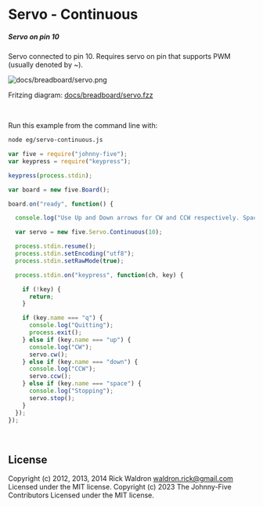 <!--remove-start-->

# Servo - Continuous

<!--remove-end-->






##### Servo on pin 10


Servo connected to pin 10. Requires servo on pin that supports PWM (usually denoted by ~).


![docs/breadboard/servo.png](breadboard/servo.png)<br>

Fritzing diagram: [docs/breadboard/servo.fzz](breadboard/servo.fzz)

&nbsp;




Run this example from the command line with:
```bash
node eg/servo-continuous.js
```


```javascript
var five = require("johnny-five");
var keypress = require("keypress");

keypress(process.stdin);

var board = new five.Board();

board.on("ready", function() {

  console.log("Use Up and Down arrows for CW and CCW respectively. Space to stop.");

  var servo = new five.Servo.Continuous(10);

  process.stdin.resume();
  process.stdin.setEncoding("utf8");
  process.stdin.setRawMode(true);

  process.stdin.on("keypress", function(ch, key) {

    if (!key) {
      return;
    }

    if (key.name === "q") {
      console.log("Quitting");
      process.exit();
    } else if (key.name === "up") {
      console.log("CW");
      servo.cw();
    } else if (key.name === "down") {
      console.log("CCW");
      servo.ccw();
    } else if (key.name === "space") {
      console.log("Stopping");
      servo.stop();
    }
  });
});

```








&nbsp;

<!--remove-start-->

## License
Copyright (c) 2012, 2013, 2014 Rick Waldron <waldron.rick@gmail.com>
Licensed under the MIT license.
Copyright (c) 2023 The Johnny-Five Contributors
Licensed under the MIT license.

<!--remove-end-->
